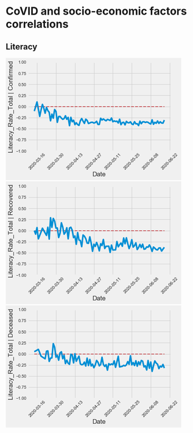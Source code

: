 # CoVID and socio-economic factors correlations

## Literacy
![Literacy](images/lit_con.png)
![Literacy](images/lit_rec.png)
![Literacy](images/lit_dec.png)